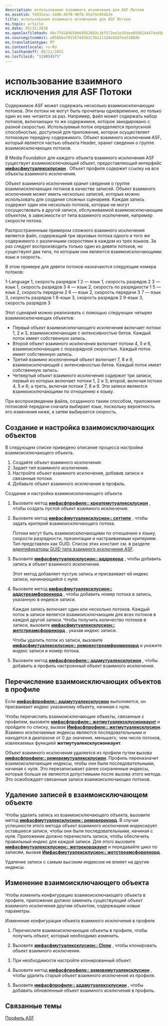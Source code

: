 ```yaml
---
description: использование взаимного исключения для ASF Потоки
ms.assetid: fdd31eac-1dd6-45f0-90fb-d5a74c85db2e
title: использование взаимного исключения для ASF Потоки
ms.topic: article
ms.date: 05/31/2018
ms.openlocfilehash: 40c7fd104659064952803c16f572ee1e55dee0508144474e89ee7c0f362315c9
ms.sourcegitcommit: e858bbe701567d4583c50a11326e42d7ea51804b
ms.translationtype: MT
ms.contentlocale: ru-RU
ms.lasthandoff: 08/11/2021
ms.locfileid: "119034571"
---
```

# <a name="using-mutual-exclusion-for-asf-streams"></a>использование взаимного исключения для ASF Потоки

Содержимое ASF может содержать несколько взаимоисключающих потоков. Эти потоки не могут быть прочитаны одновременно, но только один из них читается за раз. Например, файл может содержать набор потоков, включающих то же содержимое, которое закодировано с разной скоростью. Используемый поток определяется пропускной способностью, доступной для приложения, которое осуществляет потоковую передачу содержимого. Объект взаимного исключения ASF, который является частью объекта Header, хранит сведения о группе взаимоисключающих потоков.

В Media Foundation для каждого объекта взаимного исключения ASF существует *взаимоисключающий* объект, предоставляющий интерфейс [**имфасфмутуалексклусион**](/windows/desktop/api/wmcontainer/nn-wmcontainer-imfasfmutualexclusion) . Объект профиля содержит ссылку на все объекты взаимного исключения.

Объект взаимного исключения хранит сведения о группе взаимоисключающих потоков в качестве записей. Объект взаимного исключения может иметь несколько записей, которые можно использовать для создания сложных сценариев. Каждая запись содержит один или несколько потоков, которые не могут сосуществовать в другой записи, обслуживаемой взаимоисключающим объектом, в зависимости от типа взаимного исключения, например скорости потока.

Распространенным примером сложного взаимного исключения является файл, содержащий три звуковых потока одного и того же содержимого с различными скоростями в каждом из трех языков. За раз следует воспроизводить только один из девяти потоков, но существуют два типа, по которым они являются взаимоисключающими: язык и скорость.

В этом примере для девяти потоков назначаются следующие номера потоков:

<dl> 1-Language 1, скорость разрядов 1  
2 — язык 1, скорость разрядов 2  
3 — язык 1, скорость разрядов 3  
4 — язык 2, скорость по разрядности 1  
5 — язык 2, скорость передачи 2  
6 — язык 2, скорость передачи 3  
7 — язык 3, скорость разрядов 1  
8-язык 3, скорость разрядов 2  
9-язык 3, скорость разрядов 3  
</dl>

Этот сценарий можно реализовать с помощью следующих четырех взаимоисключающих объектов:

-   Первый объект взаимоисключающего исключения включает потоки 1, 2 и 3, взаимоисключающие с интенсивностью битов. Каждый поток имеет собственную запись.
-   Второй объект взаимного исключения включает потоки 4, 5 и 6, взаимоисключающие с поразрядной скоростью. Каждый поток имеет собственную запись.
-   Третий взаимно исключенный объект включает 7, 8 и 9, взаимоисключающий с интенсивностью битов. Каждый поток имеет собственную запись.
-   Четвертый объект взаимного исключения содержит три записи, первый из которых включает потоки 1, 2 и 3; второй, включая потоки 4, 5 и 6; а треть, включая потоки 7, 8 и 9. Эти записи являются взаимоисключающими по отношению к языку.

При воспроизведении файла, созданного таким способом, приложение потоковой передачи сначала выбирает язык, поскольку вероятность его изменения ниже, а затем выбирается скорость.

## <a name="mutual-exclusion-object-creation-and-configuration"></a>Создание и настройка взаимоисключающих объектов

В следующем списке приведено описание процесса настройки взаимоисключающего объекта.

1.  Создайте объект взаимного исключения.
2.  Задает тип взаимного исключения.
3.  Настройте объект взаимного исключения, добавив записи и связанные потоки.
4.  Добавьте объект взаимного исключения в профиль.

Создание и настройка взаимоисключающего объекта

1.  Вызовите метод [**имфасфпрофиле:: креатемутуалексклусион**](/windows/desktop/api/wmcontainer/nf-wmcontainer-imfasfprofile-createmutualexclusion) , чтобы создать пустой объект взаимного исключения.
2.  Вызовите метод [**имфасфмутуалексклусион:: сеттипе**](/windows/desktop/api/wmcontainer/nf-wmcontainer-imfasfmutualexclusion-settype) , чтобы задать критерий взаимоисключающего потока.

    Потоки могут быть взаимоисключающими по отношению к языку, скорости разрядности, презентации и настраиваемым критериям. Тип представлен как GUID. Список этих констант см. в разделе [идентификаторы GUID типа взаимного исключения ASF](asf-mutual-exclusion-type-guids.md).

3.  Вызовите [**имфасфмутуалексклусион:: аддрекорд**](/windows/desktop/api/wmcontainer/nf-wmcontainer-imfasfmutualexclusion-addrecord) , чтобы добавить запись в объект взаимного исключения.

    Этот метод добавляет пустую запись и присваивает ей индекс записи, начинающийся с нуля.

4.  Вызовите метод [**имфасфмутуалексклусион:: аддстреамфоррекорд**](/windows/desktop/api/wmcontainer/nf-wmcontainer-imfasfmutualexclusion-addstreamforrecord) , чтобы добавить номер потока в запись, указанную в индексе записи.

    Каждая запись включает один или несколько потоков. Каждый поток в записи является взаимоисключающим для всех потоков в каждой другой записи. Чтобы получить количество потоков в записи, вызовите [**имфасфмутуалексклусион:: жетстреамсфоррекорд**](/windows/desktop/api/wmcontainer/nf-wmcontainer-imfasfmutualexclusion-getstreamsforrecord) , указав индекс записи.

    Чтобы удалить поток из записи, вызовите [**имфасфмутуалексклусион:: ремовестреамфромрекорд**](/windows/desktop/api/wmcontainer/nf-wmcontainer-imfasfmutualexclusion-removestreamfromrecord) и укажите индекс записи и номер потока.

5.  Вызовите метод [**имфасфпрофиле:: аддмутуалексклусион**](/windows/desktop/api/wmcontainer/nf-wmcontainer-imfasfprofile-addmutualexclusion) , чтобы добавить в профиль настроенный объект взаимного исключения.

## <a name="enumerating-mutual-exclusion-objects-in-a-profile"></a>Перечисление взаимоисключающих объектов в профиле

Если [**имфасфпрофиле:: аддмутуалексклусион**](/windows/desktop/api/wmcontainer/nf-wmcontainer-imfasfprofile-addmutualexclusion) выполняется, он присваивает индекс указанному объекту, начиная с нуля.

Чтобы перечислить взаимоисключающие объекты, связанные с профилем, вызовите [**имфасфпрофиле:: жетмутуалексклусионкаунт**](/windows/desktop/api/wmcontainer/nf-wmcontainer-imfasfprofile-getmutualexclusioncount) и пройдите по списку, вызвав [**Имфасфпрофиле:: жетмутуалексклусион**](/windows/desktop/api/wmcontainer/nf-wmcontainer-imfasfprofile-getmutualexclusion). Взаимно исключаемые индексы являются последовательными и находятся в диапазоне от 0 до значения, меньшего, чем число потоков, извлекаемых функцией **жетмутуалексклусионкаунт**.

Объект взаимного исключения удаляется из профиля путем вызова [**имфасфпрофиле:: ремовемутуалексклусион**](/windows/desktop/api/wmcontainer/nf-wmcontainer-imfasfprofile-removemutualexclusion). Профиль переназначит взаимоисключающие индексы, чтобы они были последовательными, начиная с нуля. Это перезаписывает ранее сохраненные индексы, которые больше не являются допустимыми после вызова этого метода. Это освобождает связанные записи взаимоисключающих потоков.

## <a name="removing-records-in-a-mutual-exclusion-object"></a>Удаление записей в взаимоисключающем объекте

Чтобы удалить запись из взаимоисключающего объекта, вызовите метод [**имфасфмутуалексклусион:: ремоверекорд**](/windows/desktop/api/wmcontainer/nf-wmcontainer-imfasfmutualexclusion-removerecord). В случае успешности этого метода объект взаимного исключения индексирует оставшиеся записи, чтобы они были последовательными, начиная с нуля. Приложение должно перечислить записи, чтобы обеспечить правильный индекс для каждой записи. Для этого вызовите [**имфасфмутуалексклусион:: жетрекордкаунт**](/windows/desktop/api/wmcontainer/nf-wmcontainer-imfasfmutualexclusion-getrecordcount) и передавайте цикл по записям, вызвав [**Имфасфмутуалексклусион:: жетстреамсфоррекорд**](/windows/desktop/api/wmcontainer/nf-wmcontainer-imfasfmutualexclusion-getstreamsforrecord).

Удаление записи с самым высоким индексом не влияет на другие индексы.

## <a name="modifying-a-mutual-exclusion-object"></a>Изменение взаимоисключающего объекта

Чтобы изменить конфигурацию взаимоисключающего объекта в профиле, приложение должно заменить существующий объект взаимного исключения другим объектом, содержащим новые параметры.

Изменение конфигурации объекта взаимного исключения в профиле

1.  Перечислите взаимоисключающие объекты в профиле, чтобы получить объект, который необходимо изменить.
2.  Вызовите [**имфасфмутуалексклусион:: Clone**](/windows/desktop/api/wmcontainer/nf-wmcontainer-imfasfmutualexclusion-clone) , чтобы клонировать объект взаимного исключения.

3.  При необходимости настройте клонированный объект.
4.  Вызовите метод [**имфасфпрофиле:: ремовемутуалексклусион**](/windows/desktop/api/wmcontainer/nf-wmcontainer-imfasfprofile-removemutualexclusion) , чтобы удалить старый объект взаимного исключения из профиля.

5.  Вызовите [**имфасфпрофиле:: аддмутуалексклусион**](/windows/desktop/api/wmcontainer/nf-wmcontainer-imfasfprofile-addmutualexclusion) , чтобы добавить обновленный объект взаимного исключения в профиль.

## <a name="related-topics"></a>Связанные темы

<dl> <dt>

[Профиль ASF](asf-profile.md)
</dt> </dl>

 

 



